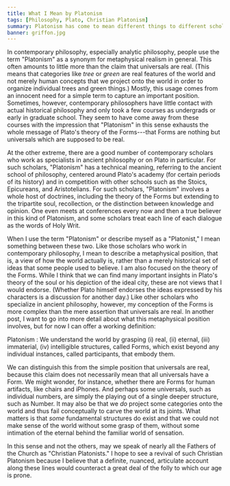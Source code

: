 ```yaml
---
title: What I Mean by Platonism
tags: [Philosophy, Plato, Christian Platonism]
summary: Platonism has come to mean different things to different scholars.  When I call myself a Platonist, I mean that I believe in the Forms, that I believe in real, eternal, immaterial, intelligible structures beyond the world of sense.
banner: griffon.jpg
---
```


In contemporary philosophy, especially analytic philosophy, people use the term "Platonism" as a synonym for metaphysical realism in general.  This often amounts to little more than the claim that universals are real.  (This means that categories like *tree* or *green* are real features of the world and not merely human concepts that we project onto the world in order to organize individual trees and green things.)  Mostly, this usage comes from an innocent need for a simple term to capture an important position.  Sometimes, however, contemporary philosophers have little contact with actual historical philosophy and only took a few courses as undergrads or early in graduate school.  They seem to have come away from these courses with the impression that "Platonism" in this sense exhausts the whole message of Plato's theory of the Forms---that Forms are nothing but universals which are supposed to be real.

At the other extreme, there are a good number of contemporary scholars who work as specialists in ancient philosophy or on Plato in particular.  For such scholars, "Platonism" has a technical meaning, referring to the ancient school of philosophy, centered around Plato's academy (for certain periods of its history) and in competition with other schools such as the Stoics, Epicureans, and Aristotelians.  For such scholars, "Platonism" involves a whole host of doctrines, including the theory of the Forms but extending to the tripartite soul, recollection, or the distinction between knowledge and opinion.  One even meets at conferences every now and then a true believer in this kind of Platonism, and some scholars treat each line of each dialogue as the words of Holy Writ.

When I use the term "Platonism" or describe myself as a "Platonist," I mean something between these two.  Like those scholars who work in contemporary philosophy, I mean to describe a metaphysical position, that is, a view of how the world actually is, rather than a merely historical set of ideas that some people used to believe.  I am also focused on the theory of the Forms.  While I think that we can find many important insights in Plato's theory of the soul or his depiction of the ideal city, these are not views that I would endorse.  (Whether Plato himself endorses the ideas expressed by his characters is a discussion for another day.)  Like other scholars who specialize in ancient philosophy, however, my conception of the Forms is more complex than the mere assertion that universals are real.  In another post, I want to go into more detail about what this metaphysical position involves, but for now I can offer a working definition:

Platonism
:    We understand the world by grasping (i) real, (ii) eternal, (iii) immaterial, (iv) intelligible structures, called Forms, which exist beyond any individual instances, called participants, that embody them.

We can distinguish this from the simple position that universals are real, because this claim does not necessarily mean that all universals have a Form.  We might wonder, for instance, whether there are Forms for human artifacts, like chairs and iPhones.  And perhaps some universals, such as individual numbers, are simply the playing out of a single deeper structure, such as Number.  It may also be that we *do* project some categories onto the world and thus fail conceptually to carve the world at its joints.  What matters is that *some* fundamental structures do exist and that we could not make sense of the world without some grasp of them, without some intimation of the eternal behind the familiar world of sensation.

In this sense and not the others, may we speak of nearly all the Fathers of the Church as "Christian Platonists."  I hope to see a revival of such Christian Platonism because I believe that a definite, nuanced, articulate account along these lines would counteract a great deal of the folly to which our age is prone.